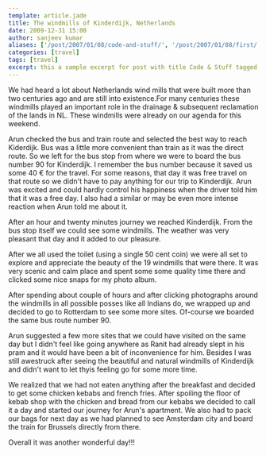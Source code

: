 ```yaml
---
template: article.jade
title: The windmills of Kinderdijk, Netherlands
date: 2009-12-31 15:00
author: sanjeev kumar
aliases: ['/post/2007/01/08/code-and-stuff/', '/post/2007/01/08/first/', '/post/2008/01/08/first']
categories: [travel]
tags: [travel]
excerpt: this a sample excerpt for post with title Code & Stuff tagged with ['c', 'python']
---
```


We had heard a lot about Netherlands wind mills that were built more than two centuries ago and are still into existence.For many centuries these windmills played an important role in the drainage & subsequent reclamation of the lands in NL. These windmills were already on our agenda for this weekend. 

Arun checked the bus and train route and selected the best way to reach Kiderdijk. Bus was a little more convenient than train as it was the direct route. So we left for the bus stop from where we were to board the bus  number 90 for Kinderdijk. I remember the bus number because it saved us some 40 € for the travel. For some reasons, that day it was free travel on that route so we didn't have to pay anything for our trip to Kinderdijk. Arun was excited and could hardly control his happiness when the driver told him that it was a free day. I also had a similar or may be even more intense reaction when Arun told me about it.

<span class="more"></span>

After an hour and twenty minutes journey we reached Kinderdijk. From the bus stop itself we could see some windmills. The weather was very pleasant that day and it added to our pleasure. 

After we all used the toilet (using a single 50 cent coin) we were all set to explore and appreciate the beauty of the 19 windmills that were there. It was very scenic and calm place and spent some some quality time there and clicked some nice snaps for my photo album.

After spending about couple of hours and after clicking photographs around the windmills in all possible posses like all Indians do, we wrapped up and decided to go to Rotterdam to see some more sites. Of-course we boarded the same bus route number 90. 

Arun suggested a few more sites that we could have visited on the same day but I didn't feel like going anywhere as Ranit had already slept in his pram and it would have been a bit of inconvenience for him. Besides I was still awestruck after seeing the beautiful and natural windmills of Kinderdijk and didn't want to let thyis feeling go for some more time.

We realized that we had not eaten anything after the breakfast and decided to get some chicken kebabs and french fries. After spoiling the floor of kebab shop with the chicken and bread from our kebabs we decided to call it a day and started our journey for Arun's apartment. We also had to pack our bags for next day as we had planned to see Amsterdam city and board the train for Brussels directly from there.

Overall it was another wonderful day!!!

